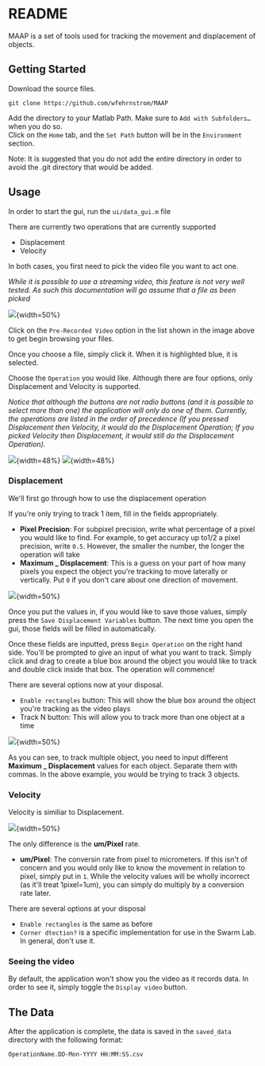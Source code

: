 # README

MAAP is a set of tools used for tracking the movement and displacement of objects. 

## Getting Started

Download the source files. 


```
git clone https://github.com/wfehrnstrom/MAAP
```

Add the directory to your Matlab Path. Make sure to `Add with Subfolders…` when you do so.  
Click on the `Home` tab, and the `Set Path` button will be in the `Environment` section. 

Note: It is suggested that you do not add the entire directory in order to avoid the .git directory that would be added. 

## Usage

In order to start the gui, run the `ui/data_gui.m` file 

There are currently two operations that are currently supported

- Displacement
- Velocity

In both cases, you first need to pick the video file you want to act one. 

*While it is possible to use a streaming video, this feature is not very well tested. As such this documentation will go assume that a file as been picked*

![](documentation/img/data_gui.png){width=50%}

Click on the `Pre-Recorded Video` option in the list shown in the image above to get begin browsing your files. 

Once you choose a file, simply click it. When it is highlighted blue, it is selected. 

Choose the `Operation` you would like. Although there are four options, only Displacement and Velocity is supported.

*Notice that although the buttons are not radio buttons (and it is possible to select more than one) the application will only do one of them. Currently, the operations are listed in the order of precedence (If you pressed Displacement then Velocity, it would do the Displacement Operation; If you picked Velocity then Displacement, it would still do the Displacement Operation).*

![](documentation/img/data_gui_displacement_selected.png){width=48%} ![](documentation/img/data_gui_velocity_selected.png){width=48%}

### Displacement

We'll first go through how to use the displacement operation

If you're only trying to track 1 item, fill in the fields appropriately. 

- **Pixel Precision**: For subpixel precision, write what percentage of a pixel you would like to find. For example, to get accuracy up to1/2 a pixel precision, write `0.5`. However, the smaller the number, the longer the operation will take
- **Maximum _ Displacement**: This is a guess on your part of how many pixels you expect the object you're tracking to move laterally or vertically. Put `0` if you don't care about one direction of movement.

![](documentation/img/data_gui_displacement_begin.png){width=50%}

Once you put the values in, if you would like to save those values, simply press the `Save Displacement Variables` button. The next time you open the gui, those fields will be filled in automatically. 

Once these fields are inputted, press `Begin Operation` on the right hand side. You'll be prompted to give an input of what you want to track. Simply click and drag to create a blue box around the object you would like to track and double click inside that box. The operation will commence!

There are several options now at your disposal. 
- `Enable rectangles` button: This will show the blue box around the object you're tracking as the video plays
- Track N button: This will allow you to track more than one object at a time

![](documentation/img/data_gui_track_n_selected.png){width=50%}

As you can see, to track multiple object, you need to input different **Maximum _ Displacement** values for each object. Separate them with commas. In the above example, you would be trying to track 3 objects. 

### Velocity

Velocity is similiar to Displacement. 

![](documentation/img/data_gui_velocity_selected.png){width=50%}

The only difference is the **um/Pixel** rate. 
- **um/Pixel**: The conversin rate from pixel to micrometers. If this isn't of concern and you would only like to know the movement in relation to pixel, simply put in `1`. While the velocity values will be wholly incorrect (as it'll treat 1pixel=1um), you can simply do multiply by a conversion rate later. 

There are several options at your disposal
- `Enable rectangles` is the same as before
- `Corner dtection?` is a specific implementation for use in the Swarm Lab. In general, don't use it. 

### Seeing the video

By default, the application won't show you the video as it records data. In order to see it, simply toggle the `Display video` button. 

## The Data

After the application is complete, the data is saved in the `saved_data` directory with the following format:

`OperationName.DD-Mon-YYYY HH:MM:SS.csv`


